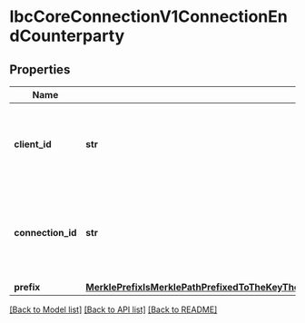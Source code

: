 # IbcCoreConnectionV1ConnectionEndCounterparty

## Properties
Name | Type | Description | Notes
------------ | ------------- | ------------- | -------------
**client_id** | **str** | identifies the client on the counterparty chain associated with a given connection. | [optional] 
**connection_id** | **str** | identifies the connection end on the counterparty chain associated with a given connection. | [optional] 
**prefix** | [**MerklePrefixIsMerklePathPrefixedToTheKeyTheConstructedKeyFromThePathAndTheKeyWillBeAppendPathKeyPathappendPathKeyPrefixKey_**](MerklePrefixIsMerklePathPrefixedToTheKeyTheConstructedKeyFromThePathAndTheKeyWillBeAppendPathKeyPathappendPathKeyPrefixKey_.md) |  | [optional] 

[[Back to Model list]](../README.md#documentation-for-models) [[Back to API list]](../README.md#documentation-for-api-endpoints) [[Back to README]](../README.md)

